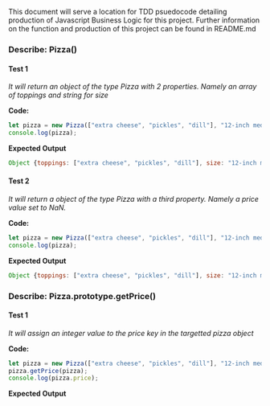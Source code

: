 This document will serve a location for TDD psuedocode detailing production of Javascript Business Logic for this project. Further information on the function and production of this project can be found in README.md

### **Describe:** Pizza() ###
#### **Test 1** ####
*It will return an object of the type Pizza with 2 properties. Namely an array of toppings and string for size*

**Code:**
```javascript
let pizza = new Pizza(["extra cheese", "pickles", "dill"], "12-inch medium");
console.log(pizza);
```

**Expected Output**
```javascript
Object {toppings: ["extra cheese", "pickles", "dill"], size: "12-inch medium"}
```

#### **Test 2** ####
*It will return a object of the type Pizza with a third property. Namely a price value set to NaN.*

**Code:**
```javascript
let pizza = new Pizza(["extra cheese", "pickles", "dill"], "12-inch medium");
console.log(pizza);
```

**Expected Output**
```javascript
Object {toppings: ["extra cheese", "pickles", "dill"], size: "12-inch medium", price: NaN}
```


### **Describe:** Pizza.prototype.getPrice() ###
#### **Test 1** ####
*It will assign an integer value to the price key in the targetted pizza object*

**Code:**
```javascript
let pizza = new Pizza(["extra cheese", "pickles", "dill"], "12-inch medium");
pizza.getPrice(pizza);
console.log(pizza.price);
```

**Expected Output**
```javascript

```

